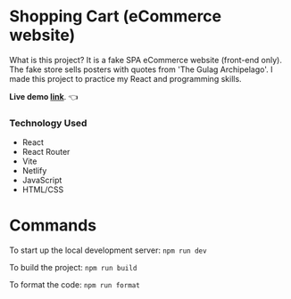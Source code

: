# Shopping Cart (eCommerce website)

What is this project? It is a fake SPA eCommerce website (front-end only). The fake store sells posters with quotes from 'The Gulag Archipelago'. I made this project to practice my React and programming skills.

**Live demo [link](https://posters-quotes-gulag.netlify.app/)**. 👈

### Technology Used
- React
- React Router
- Vite
- Netlify
- JavaScript
- HTML/CSS

# Commands
To start up the local development server: `npm run dev`

To build the project: `npm run build`

To format the code: `npm run format`
